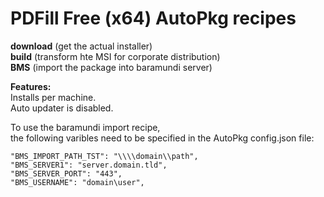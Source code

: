 # PDFill Free (x64) AutoPkg recipes
**download** (get the actual installer)  
**build** (transform hte MSI for corporate distribution)  
**BMS** (import the package into baramundi server)  

**Features:**  
Installs per machine.  
Auto updater is disabled.  

To use the baramundi import recipe,<br>
the following varibles need to be specified in the AutoPkg config.json file:<br>
  ```"BMS_IMPORT_OU_GUID": "11111111-ABCD-1234-ABCD-12345678ABCD",
  "BMS_IMPORT_PATH_TST": "\\\\domain\\path",
  "BMS_SERVER1": "server.domain.tld",
  "BMS_SERVER_PORT": "443",
  "BMS_USERNAME": "domain\user",